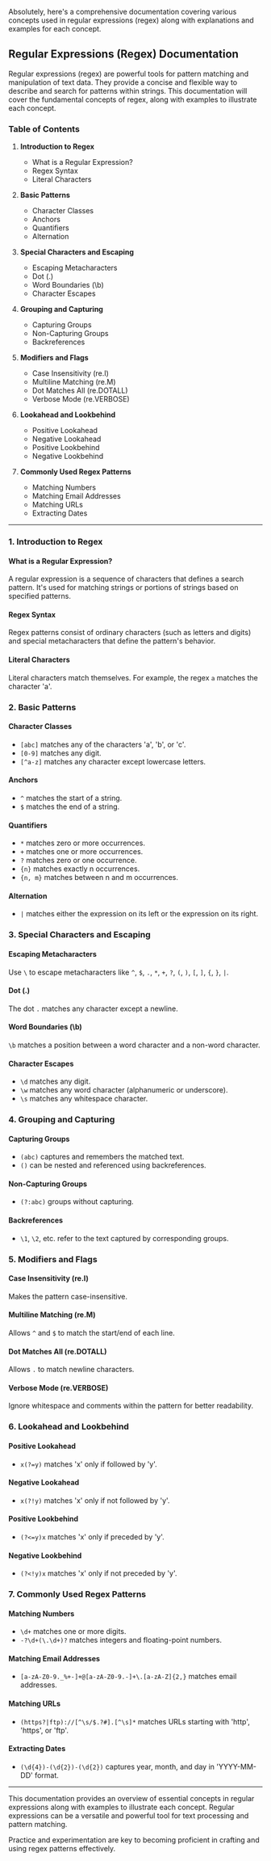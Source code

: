 Absolutely, here's a comprehensive documentation covering various concepts used in regular expressions (regex) along with explanations and examples for each concept.

## Regular Expressions (Regex) Documentation

Regular expressions (regex) are powerful tools for pattern matching and manipulation of text data. They provide a concise and flexible way to describe and search for patterns within strings. This documentation will cover the fundamental concepts of regex, along with examples to illustrate each concept.

### Table of Contents

1. **Introduction to Regex**
   - What is a Regular Expression?
   - Regex Syntax
   - Literal Characters

2. **Basic Patterns**
   - Character Classes
   - Anchors
   - Quantifiers
   - Alternation

3. **Special Characters and Escaping**
   - Escaping Metacharacters
   - Dot (.)
   - Word Boundaries (\b)
   - Character Escapes

4. **Grouping and Capturing**
   - Capturing Groups
   - Non-Capturing Groups
   - Backreferences

5. **Modifiers and Flags**
   - Case Insensitivity (re.I)
   - Multiline Matching (re.M)
   - Dot Matches All (re.DOTALL)
   - Verbose Mode (re.VERBOSE)

6. **Lookahead and Lookbehind**
   - Positive Lookahead
   - Negative Lookahead
   - Positive Lookbehind
   - Negative Lookbehind

7. **Commonly Used Regex Patterns**
   - Matching Numbers
   - Matching Email Addresses
   - Matching URLs
   - Extracting Dates

---

### 1. Introduction to Regex

#### What is a Regular Expression?
A regular expression is a sequence of characters that defines a search pattern. It's used for matching strings or portions of strings based on specified patterns.

#### Regex Syntax
Regex patterns consist of ordinary characters (such as letters and digits) and special metacharacters that define the pattern's behavior.

#### Literal Characters
Literal characters match themselves. For example, the regex `a` matches the character 'a'.

### 2. Basic Patterns

#### Character Classes
- `[abc]` matches any of the characters 'a', 'b', or 'c'.
- `[0-9]` matches any digit.
- `[^a-z]` matches any character except lowercase letters.

#### Anchors
- `^` matches the start of a string.
- `$` matches the end of a string.

#### Quantifiers
- `*` matches zero or more occurrences.
- `+` matches one or more occurrences.
- `?` matches zero or one occurrence.
- `{n}` matches exactly n occurrences.
- `{n, m}` matches between n and m occurrences.

#### Alternation
- `|` matches either the expression on its left or the expression on its right.

### 3. Special Characters and Escaping

#### Escaping Metacharacters
Use `\` to escape metacharacters like `^`, `$`, `.`, `*`, `+`, `?`, `(`, `)`, `[`, `]`, `{`, `}`, `|`.

#### Dot (.)
The dot `.` matches any character except a newline.

#### Word Boundaries (\b)
`\b` matches a position between a word character and a non-word character.

#### Character Escapes
- `\d` matches any digit.
- `\w` matches any word character (alphanumeric or underscore).
- `\s` matches any whitespace character.

### 4. Grouping and Capturing

#### Capturing Groups
- `(abc)` captures and remembers the matched text.
- `()` can be nested and referenced using backreferences.

#### Non-Capturing Groups
- `(?:abc)` groups without capturing.

#### Backreferences
- `\1`, `\2`, etc. refer to the text captured by corresponding groups.

### 5. Modifiers and Flags

#### Case Insensitivity (re.I)
Makes the pattern case-insensitive.

#### Multiline Matching (re.M)
Allows `^` and `$` to match the start/end of each line.

#### Dot Matches All (re.DOTALL)
Allows `.` to match newline characters.

#### Verbose Mode (re.VERBOSE)
Ignore whitespace and comments within the pattern for better readability.

### 6. Lookahead and Lookbehind

#### Positive Lookahead
- `x(?=y)` matches 'x' only if followed by 'y'.

#### Negative Lookahead
- `x(?!y)` matches 'x' only if not followed by 'y'.

#### Positive Lookbehind
- `(?<=y)x` matches 'x' only if preceded by 'y'.

#### Negative Lookbehind
- `(?<!y)x` matches 'x' only if not preceded by 'y'.

### 7. Commonly Used Regex Patterns

#### Matching Numbers
- `\d+` matches one or more digits.
- `-?\d+(\.\d+)?` matches integers and floating-point numbers.

#### Matching Email Addresses
- `[a-zA-Z0-9._%+-]+@[a-zA-Z0-9.-]+\.[a-zA-Z]{2,}` matches email addresses.

#### Matching URLs
- `(https?|ftp)://[^\s/$.?#].[^\s]*` matches URLs starting with 'http', 'https', or 'ftp'.

#### Extracting Dates
- `(\d{4})-(\d{2})-(\d{2})` captures year, month, and day in 'YYYY-MM-DD' format.

---

This documentation provides an overview of essential concepts in regular expressions along with examples to illustrate 
each concept. Regular expressions can be a versatile and powerful tool for text processing and pattern matching. 

Practice and experimentation are key to becoming proficient in crafting and using regex patterns effectively.